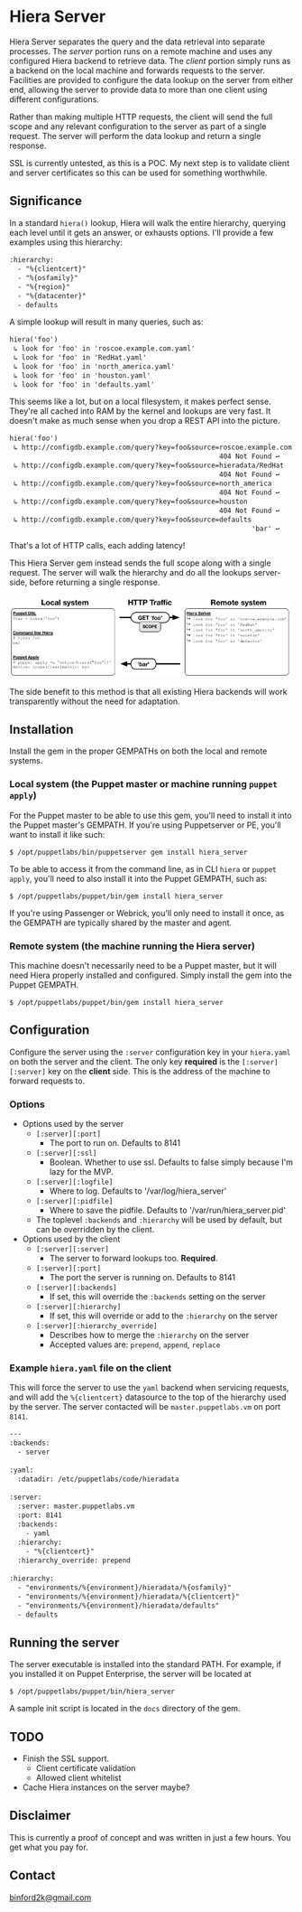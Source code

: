 # Hiera Server

Hiera Server separates the query and the data retrieval into separate processes.
The *server* portion runs on a remote machine and uses any configured Hiera
backend to retrieve data. The *client* portion simply runs as a backend on the
local machine and forwards requests to the server. Facilities are provided to
configure the data lookup on the server from either end, allowing the server to
provide data to more than one client using different configurations.

Rather than making multiple HTTP requests, the client will send the full scope
and any relevant configuration to the server as part of a single request. The
server will perform the data lookup and return a single response.

SSL is currently untested, as this is a POC. My next step is to validate client
and server certificates so this can be used for something worthwhile.

## Significance

In a standard `hiera()` lookup, Hiera will walk the entire hierarchy, querying
each level until it gets an answer, or exhausts options. I'll provide a few
examples using this hierarchy:

    :hierarchy:
      - "%{clientcert}"
      - "%{osfamily}"
      - "%{region}"
      - "%{datacenter}"
      - defaults

A simple lookup will result in many queries, such as:

    hiera('foo')
     ↳ look for 'foo' in 'roscoe.example.com.yaml'
     ↳ look for 'foo' in 'RedHat.yaml'
     ↳ look for 'foo' in 'north_america.yaml'
     ↳ look for 'foo' in 'houston.yaml'
     ↳ look for 'foo' in 'defaults.yaml'

This seems like a lot, but on a local filesystem, it makes perfect sense. They're
all cached into RAM by the kernel and lookups are very fast. It doesn't make as
much sense when you drop a REST API into the picture.

    hiera('foo')
     ↳ http://configdb.example.com/query?key=foo&source=roscoe.example.com
                                                        404 Not Found ↩︎
     ↳ http://configdb.example.com/query?key=foo&source=hieradata/RedHat
                                                        404 Not Found ↩︎
     ↳ http://configdb.example.com/query?key=foo&source=north_america
                                                        404 Not Found ↩︎
     ↳ http://configdb.example.com/query?key=foo&source=houston
                                                        404 Not Found ↩︎
     ↳ http://configdb.example.com/query?key=foo&source=defaults
                                                                'bar' ↩︎

That's a lot of HTTP calls, each adding latency!

This Hiera Server gem instead sends the full scope along with a single request.
The server will walk the hierarchy and do all the lookups server-side, before
returning a single response.

![Screenshot](http_traffic.png)

The side benefit to this method is that all existing Hiera backends will work
transparently without the need for adaptation.

## Installation

Install the gem in the proper GEMPATHs on both the local and remote systems.

### Local system (the Puppet master or machine running `puppet apply`)

For the Puppet master to be able to use this gem, you'll need to install it into
the Puppet master's GEMPATH. If you're using Puppetserver or PE, you'll want to
install it like such:

    $ /opt/puppetlabs/bin/puppetserver gem install hiera_server

To be able to access it from the command line, as in CLI `hiera` or `puppet apply`,
you'll need to also install it into the Puppet GEMPATH, such as:

    $ /opt/puppetlabs/puppet/bin/gem install hiera_server

If you're using Passenger or Webrick, you'll only need to install it once, as the
GEMPATH are typically shared by the master and agent.

### Remote system (the machine running the Hiera server)

This machine doesn't necessarily need to be a Puppet master, but it will need Hiera
properly installed and configured. Simply install the gem into the Puppet GEMPATH.

    $ /opt/puppetlabs/puppet/bin/gem install hiera_server

## Configuration

Configure the server using the `:server` configuration key in your `hiera.yaml`
on both the server and the client. The only key **required** is the `[:server][:server]`
key on the **client** side. This is the address of the machine to forward requests
to.

### Options

* Options used by the server
    * `[:server][:port]`
        * The port to run on. Defaults to 8141
    * `[:server][:ssl]`
        * Boolean. Whether to use ssl. Defaults to false simply because I'm lazy for the MVP.
    * `[:server][:logfile]`
        * Where to log. Defaults to '/var/log/hiera_server'
    * `[:server][:pidfile]`
        * Where to save the pidfile. Defaults to '/var/run/hiera_server.pid'
    * The toplevel `:backends` and `:hierarchy` will be used by default, but
      can be overridden by the client.
* Options used by the client
    * `[:server][:server]`
        * The server to forward lookups too. **Required**.
    * `[:server][:port]`
        * The port the server is running on. Defaults to 8141
    * `[:server][:backends]`
        * If set, this will override the `:backends` setting on the server
    * `[:server][:hierarchy]`
        * If set, this will override or add to the `:hierarchy` on the server
    * `[:server][:hierarchy_override]`
        * Describes how to merge the `:hierarchy` on the server
        * Accepted values are: `prepend`, `append`, `replace`

### Example `hiera.yaml` file on the client

This will force the server to use the `yaml` backend when servicing requests,
and will add the `%{clientcert}` datasource to the top of the hierarchy used by
the server.  The server contacted will be `master.puppetlabs.vm` on port `8141`.

    ---
    :backends:
      - server
    
    :yaml:
      :datadir: /etc/puppetlabs/code/hieradata
    
    :server:
      :server: master.puppetlabs.vm
      :port: 8141
      :backends:
        - yaml
      :hierarchy:
        - "%{clientcert}"
      :hierarchy_override: prepend
    
    :hierarchy:
      - "environments/%{environment}/hieradata/%{osfamily}"
      - "environments/%{environment}/hieradata/%{clientcert}"
      - "environments/%{environment}/hieradata/defaults"
      - defaults

## Running the server

The server executable is installed into the standard PATH. For example, if you
installed it on Puppet Enterprise, the server will be located at

    $ /opt/puppetlabs/puppet/bin/hiera_server

A sample init script is located in the `docs` directory of the gem.

## TODO

* Finish the SSL support.
    * Client certificate validation
    * Allowed client whitelist
* Cache Hiera instances on the server maybe?

## Disclaimer

This is currently a proof of concept and was written in just a few hours. You get what you pay for.

Contact
-------

binford2k@gmail.com
